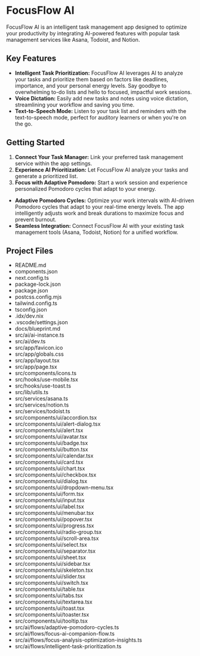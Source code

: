 # FocusFlow AI

FocusFlow AI is an intelligent task management app designed to optimize your productivity by integrating AI-powered features with popular task management services like Asana, Todoist, and Notion.

## Key Features

*   **Intelligent Task Prioritization:**  FocusFlow AI leverages AI to analyze your tasks and prioritize them based on factors like deadlines, importance, and your personal energy levels. Say goodbye to overwhelming to-do lists and hello to focused, impactful work sessions.
*   **Voice Dictation:**  Easily add new tasks and notes using voice dictation, streamlining your workflow and saving you time.
*   **Text-to-Speech Mode:**  Listen to your task list and reminders with the text-to-speech mode, perfect for auditory learners or when you're on the go.
## Getting Started

1.  **Connect Your Task Manager:**  Link your preferred task management service within the app settings.
2.  **Experience AI Prioritization:**  Let FocusFlow AI analyze your tasks and generate a prioritized list.
3.  **Focus with Adaptive Pomodoro:**  Start a work session and experience personalized Pomodoro cycles that adapt to your energy.


*   **Adaptive Pomodoro Cycles:**  Optimize your work intervals with AI-driven Pomodoro cycles that adapt to your real-time energy levels.  The app intelligently adjusts work and break durations to maximize focus and prevent burnout.
*   **Seamless Integration:** Connect FocusFlow AI with your existing task management tools (Asana, Todoist, Notion) for a unified workflow.
## Project Files

*   README.md
*   components.json
*   next.config.ts
*   package-lock.json
*   package.json
*   postcss.config.mjs
*   tailwind.config.ts
*   tsconfig.json
*   .idx/dev.nix
*   .vscode/settings.json
*   docs/blueprint.md
*   src/ai/ai-instance.ts
*   src/ai/dev.ts
*   src/app/favicon.ico
*   src/app/globals.css
*   src/app/layout.tsx
*   src/app/page.tsx
*   src/components/icons.ts
*   src/hooks/use-mobile.tsx
*   src/hooks/use-toast.ts
*   src/lib/utils.ts
*   src/services/asana.ts
*   src/services/notion.ts
*   src/services/todoist.ts
*   src/components/ui/accordion.tsx
*   src/components/ui/alert-dialog.tsx
*   src/components/ui/alert.tsx
*   src/components/ui/avatar.tsx
*   src/components/ui/badge.tsx
*   src/components/ui/button.tsx
*   src/components/ui/calendar.tsx
*   src/components/ui/card.tsx
*   src/components/ui/chart.tsx
*   src/components/ui/checkbox.tsx
*   src/components/ui/dialog.tsx
*   src/components/ui/dropdown-menu.tsx
*   src/components/ui/form.tsx
*   src/components/ui/input.tsx
*   src/components/ui/label.tsx
*   src/components/ui/menubar.tsx
*   src/components/ui/popover.tsx
*   src/components/ui/progress.tsx
*   src/components/ui/radio-group.tsx
*   src/components/ui/scroll-area.tsx
*   src/components/ui/select.tsx
*   src/components/ui/separator.tsx
*   src/components/ui/sheet.tsx
*   src/components/ui/sidebar.tsx
*   src/components/ui/skeleton.tsx
*   src/components/ui/slider.tsx
*   src/components/ui/switch.tsx
*   src/components/ui/table.tsx
*   src/components/ui/tabs.tsx
*   src/components/ui/textarea.tsx
*   src/components/ui/toast.tsx
*   src/components/ui/toaster.tsx
*   src/components/ui/tooltip.tsx
*   src/ai/flows/adaptive-pomodoro-cycles.ts
*   src/ai/flows/focus-ai-companion-flow.ts
*   src/ai/flows/focus-analysis-optimization-insights.ts
*   src/ai/flows/intelligent-task-prioritization.ts
